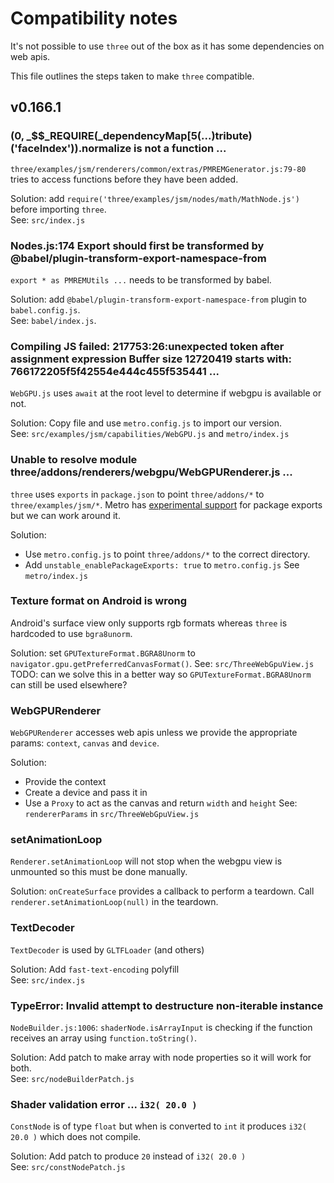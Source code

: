 # Compatibility notes

It's not possible to use `three` out of the box as it has some dependencies on web apis.

This file outlines the steps taken to make `three` compatible.

## v0.166.1

### (0, _$$_REQUIRE(_dependencyMap[5(...)tribute)('faceIndex')).normalize is not a function ... 

`three/examples/jsm/renderers/common/extras/PMREMGenerator.js:79-80` tries to access functions before they have been added.

Solution: add `require('three/examples/jsm/nodes/math/MathNode.js')` before importing `three`.  
See: `src/index.js`

### Nodes.js:174 Export should first be transformed by @babel/plugin-transform-export-namespace-from

`export * as PMREMUtils ...` needs to be transformed by babel.

Solution: add `@babel/plugin-transform-export-namespace-from` plugin to `babel.config.js`.  
See: `babel/index.js`.

### Compiling JS failed: 217753:26:unexpected token after assignment expression Buffer size 12720419 starts with: 766172205f5f42554e444c455f535441 ...

`WebGPU.js` uses `await` at the root level to determine if webgpu is available or not.

Solution: Copy file and use `metro.config.js` to import our version.  
See: `src/examples/jsm/capabilities/WebGPU.js` and `metro/index.js`

### Unable to resolve module three/addons/renderers/webgpu/WebGPURenderer.js ...

`three` uses `exports` in `package.json` to point `three/addons/*` to `three/examples/jsm/*`. Metro has [experimental support](https://metrobundler.dev/docs/package-exports/) for package exports but we can work around it.

Solution: 
- Use `metro.config.js` to point `three/addons/*` to the correct directory.
- Add `unstable_enablePackageExports: true` to `metro.config.js`
See `metro/index.js`

### Texture format on Android is wrong

Android's surface view only supports rgb formats whereas `three` is hardcoded to use `bgra8unorm`.

Solution: set `GPUTextureFormat.BGRA8Unorm` to `navigator.gpu.getPreferredCanvasFormat()`.
See: `src/ThreeWebGpuView.js`  
TODO: can we solve this in a better way so `GPUTextureFormat.BGRA8Unorm` can still be used elsewhere?

### WebGPURenderer

`WebGPURenderer` accesses web apis unless we provide the appropriate params: `context`, `canvas` and `device`.

Solution: 
- Provide the context
- Create a device and pass it in
- Use a `Proxy` to act as the canvas and return `width` and `height`
See: `rendererParams` in `src/ThreeWebGpuView.js`

### setAnimationLoop

`Renderer.setAnimationLoop` will not stop when the webgpu view is unmounted so this must be done manually.

Solution: `onCreateSurface` provides a callback to perform a teardown. Call `renderer.setAnimationLoop(null)` in the teardown.

### TextDecoder

`TextDecoder` is used by `GLTFLoader` (and others)

Solution: Add `fast-text-encoding` polyfill  
See: `src/index.js`

### TypeError: Invalid attempt to destructure non-iterable instance

`NodeBuilder.js:1006`: `shaderNode.isArrayInput` is checking if the function receives an array using `function.toString()`.

Solution: Add patch to make array with node properties so it will work for both.  
See: `src/nodeBuilderPatch.js`

### Shader validation error ... `i32( 20.0 )`

`ConstNode` is of type `float` but when is converted to `int` it produces `i32( 20.0 )` which does not compile.

Solution: Add patch to produce `20` instead of `i32( 20.0 )`  
See: `src/constNodePatch.js`
